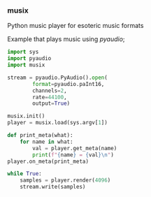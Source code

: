 
### musix

Python music player for esoteric music formats

Example that plays music using _pyaudio_;

```python
import sys
import pyaudio
import musix

stream = pyaudio.PyAudio().open(
        format=pyaudio.paInt16,
        channels=2,
        rate=44100,
        output=True)

musix.init()
player = musix.load(sys.argv[1])

def print_meta(what):
    for name in what:
        val = player.get_meta(name)
        print(f"{name} = {val}\n")
player.on_meta(print_meta)

while True:
    samples = player.render(4096)
    stream.write(samples)
```
